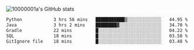 ![10000001a's GitHub stats](https://github-readme-stats.vercel.app/api?username=10000001a&show_icons=true&theme=onedark&count_private=true)

<!-- [![Top Langs](https://github-readme-stats.vercel.app/api/top-langs/?username=10000001a&layout=compact&theme=onedark&langs_count=5)](https://github.com/anuraghazra/github-readme-stats) -->
<!--
**10000001a/10000001a** is a ✨ _special_ ✨ repository because its `README.md` (this file) appears on your GitHub profile.

Here are some ideas to get you started:

- 🔭 I’m currently working on ...
- 🌱 I’m currently learning ...
- 👯 I’m looking to collaborate on ...
- 🤔 I’m looking for help with ...
- 💬 Ask me about ...
- 📫 How to reach me: ...
- 😄 Pronouns: ...
- ⚡ Fun fact: ...
-->

<!--START_SECTION:waka-->

```txt
Python            3 hrs 56 mins   ███████████▒░░░░░░░░░░░░░   44.95 %
Java              3 hrs 2 mins    ████████▓░░░░░░░░░░░░░░░░   34.70 %
Gradle            22 mins         █░░░░░░░░░░░░░░░░░░░░░░░░   04.22 %
SQL               18 mins         █░░░░░░░░░░░░░░░░░░░░░░░░   03.58 %
GitIgnore file    18 mins         █░░░░░░░░░░░░░░░░░░░░░░░░   03.48 %
```

<!--END_SECTION:waka-->

